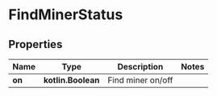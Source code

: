 
# FindMinerStatus

## Properties
| Name | Type | Description | Notes |
| ------------ | ------------- | ------------- | ------------- |
| **on** | **kotlin.Boolean** | Find miner on/off |  |



